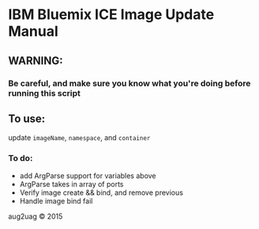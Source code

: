# IBM Bluemix ICE Image Update Manual

## WARNING:
### Be careful, and make sure you know what you're doing before running this script

## To use:
update `imageName`, `namespace`, and `container`

### To do:
* add ArgParse support for variables above
* ArgParse takes in array of ports
* Verify image create && bind, and remove previous
* Handle image bind fail

aug2uag © 2015